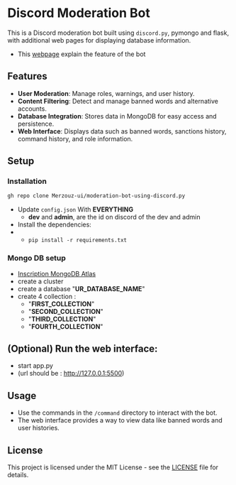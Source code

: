 # Discord Moderation Bot

This is a Discord moderation bot built using `discord.py`, pymongo and flask, with additional web pages for displaying database information.
- This [webpage](https://moderation-bot-private.vercel.app/) explain the feature of the bot

## Features

- **User Moderation**: Manage roles, warnings, and user history.
- **Content Filtering**: Detect and manage banned words and alternative accounts.
- **Database Integration**: Stores data in MongoDB for easy access and persistence.
- **Web Interface**: Displays data such as banned words, sanctions history, command history, and role information.

## Setup

### Installation
```bash
gh repo clone Merzouz-ui/moderation-bot-using-discord.py
```
- Update `config.json` With **EVERYTHING**
    - **dev** and **admin**, are the id on discord of the dev and admin
- Install the dependencies:
- - ```pip install -r requirements.txt```

### Mongo DB setup

- [Inscription MongoDB Atlas](https://www.mongodb.com/cloud/atlas/register)
- create a cluster
- create a database "**UR_DATABASE_NAME**"
- create 4 collection :
    * "**FIRST_COLLECTION**"
    * "**SECOND_COLLECTION**"
    * "**THIRD_COLLECTION**"
    * "**FOURTH_COLLECTION**"
## (Optional) Run the web interface:

- start app.py
- (url should be : http://127.0.0.1:5500)

## Usage

- Use the commands in the `/command` directory to interact with the bot.
- The web interface provides a way to view data like banned words and user histories.

## License

This project is licensed under the MIT License - see the [LICENSE](LICENSE) file for details.
